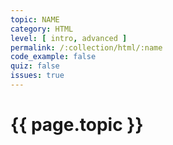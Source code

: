 ```yaml
---
topic: NAME
category: HTML
level: [ intro, advanced ]
permalink: /:collection/html/:name
code_example: false
quiz: false
issues: true
---
```


# {{ page.topic }}
